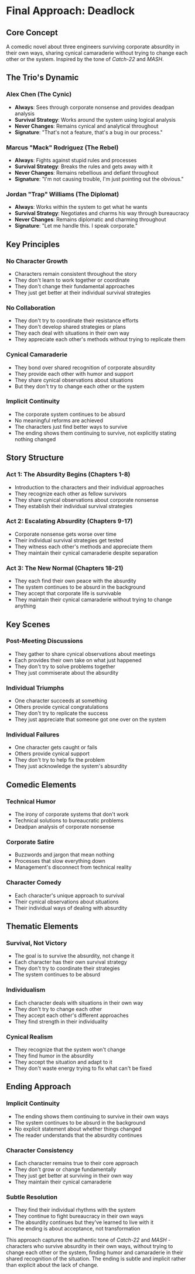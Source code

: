 # Final Approach: Deadlock

## Core Concept
A comedic novel about three engineers surviving corporate absurdity in their own ways, sharing cynical camaraderie without trying to change each other or the system. Inspired by the tone of *Catch-22* and *MASH*.

## The Trio's Dynamic

### Alex Chen (The Cynic)
- **Always**: Sees through corporate nonsense and provides deadpan analysis
- **Survival Strategy**: Works around the system using logical analysis
- **Never Changes**: Remains cynical and analytical throughout
- **Signature**: "That's not a feature, that's a bug in our process."

### Marcus "Mack" Rodriguez (The Rebel)
- **Always**: Fights against stupid rules and processes
- **Survival Strategy**: Breaks the rules and gets away with it
- **Never Changes**: Remains rebellious and defiant throughout
- **Signature**: "I'm not causing trouble, I'm just pointing out the obvious."

### Jordan "Trap" Williams (The Diplomat)
- **Always**: Works within the system to get what he wants
- **Survival Strategy**: Negotiates and charms his way through bureaucracy
- **Never Changes**: Remains diplomatic and charming throughout
- **Signature**: "Let me handle this. I speak corporate."

## Key Principles

### No Character Growth
- Characters remain consistent throughout the story
- They don't learn to work together or coordinate
- They don't change their fundamental approaches
- They just get better at their individual survival strategies

### No Collaboration
- They don't try to coordinate their resistance efforts
- They don't develop shared strategies or plans
- They each deal with situations in their own way
- They appreciate each other's methods without trying to replicate them

### Cynical Camaraderie
- They bond over shared recognition of corporate absurdity
- They provide each other with humor and support
- They share cynical observations about situations
- But they don't try to change each other or the system

### Implicit Continuity
- The corporate system continues to be absurd
- No meaningful reforms are achieved
- The characters just find better ways to survive
- The ending shows them continuing to survive, not explicitly stating nothing changed

## Story Structure

### Act 1: The Absurdity Begins (Chapters 1-8)
- Introduction to the characters and their individual approaches
- They recognize each other as fellow survivors
- They share cynical observations about corporate nonsense
- They establish their individual survival strategies

### Act 2: Escalating Absurdity (Chapters 9-17)
- Corporate nonsense gets worse over time
- Their individual survival strategies get tested
- They witness each other's methods and appreciate them
- They maintain their cynical camaraderie despite separation

### Act 3: The New Normal (Chapters 18-21)
- They each find their own peace with the absurdity
- The system continues to be absurd in the background
- They accept that corporate life is survivable
- They maintain their cynical camaraderie without trying to change anything

## Key Scenes

### Post-Meeting Discussions
- They gather to share cynical observations about meetings
- Each provides their own take on what just happened
- They don't try to solve problems together
- They just commiserate about the absurdity

### Individual Triumphs
- One character succeeds at something
- Others provide cynical congratulations
- They don't try to replicate the success
- They just appreciate that someone got one over on the system

### Individual Failures
- One character gets caught or fails
- Others provide cynical support
- They don't try to help fix the problem
- They just acknowledge the system's absurdity

## Comedic Elements

### Technical Humor
- The irony of corporate systems that don't work
- Technical solutions to bureaucratic problems
- Deadpan analysis of corporate nonsense

### Corporate Satire
- Buzzwords and jargon that mean nothing
- Processes that slow everything down
- Management's disconnect from technical reality

### Character Comedy
- Each character's unique approach to survival
- Their cynical observations about situations
- Their individual ways of dealing with absurdity

## Thematic Elements

### Survival, Not Victory
- The goal is to survive the absurdity, not change it
- Each character has their own survival strategy
- They don't try to coordinate their strategies
- The system continues to be absurd

### Individualism
- Each character deals with situations in their own way
- They don't try to change each other
- They accept each other's different approaches
- They find strength in their individuality

### Cynical Realism
- They recognize that the system won't change
- They find humor in the absurdity
- They accept the situation and adapt to it
- They don't waste energy trying to fix what can't be fixed

## Ending Approach

### Implicit Continuity
- The ending shows them continuing to survive in their own ways
- The system continues to be absurd in the background
- No explicit statement about whether things changed
- The reader understands that the absurdity continues

### Character Consistency
- Each character remains true to their core approach
- They don't grow or change fundamentally
- They just get better at surviving in their own way
- They maintain their cynical camaraderie

### Subtle Resolution
- They find their individual rhythms with the system
- They continue to fight bureaucracy in their own ways
- The absurdity continues but they've learned to live with it
- The ending is about acceptance, not transformation

This approach captures the authentic tone of *Catch-22* and *MASH* - characters who survive absurdity in their own ways, without trying to change each other or the system, finding humor and camaraderie in their shared recognition of the situation. The ending is subtle and implicit rather than explicit about the lack of change. 